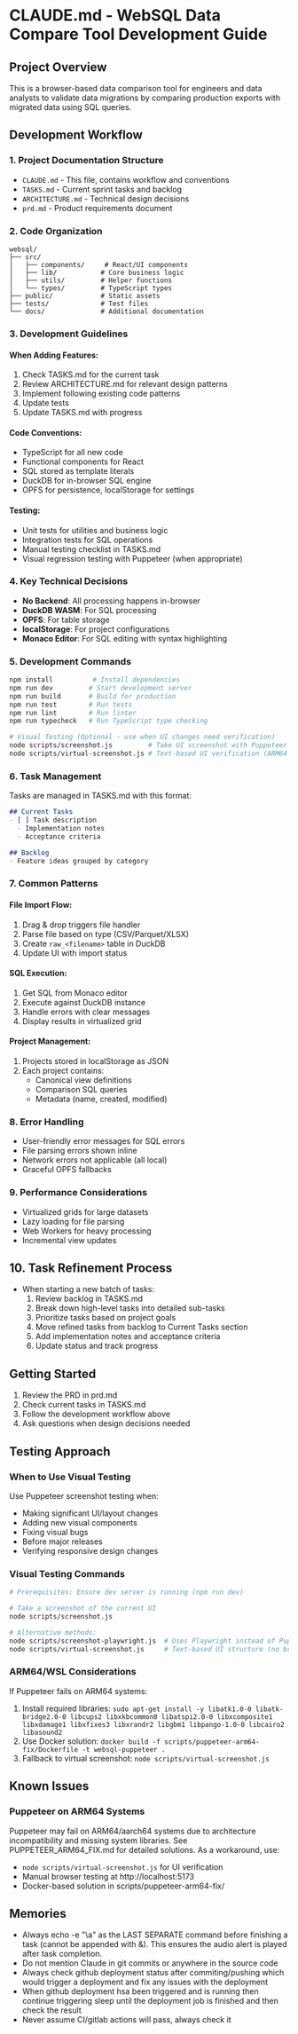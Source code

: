 # CLAUDE.md - WebSQL Data Compare Tool Development Guide

## Project Overview
This is a browser-based data comparison tool for engineers and data analysts to validate data migrations by comparing production exports with migrated data using SQL queries.

## Development Workflow

### 1. Project Documentation Structure
- `CLAUDE.md` - This file, contains workflow and conventions
- `TASKS.md` - Current sprint tasks and backlog
- `ARCHITECTURE.md` - Technical design decisions
- `prd.md` - Product requirements document

### 2. Code Organization
```
websql/
├── src/
│   ├── components/     # React/UI components
│   ├── lib/           # Core business logic
│   ├── utils/         # Helper functions
│   └── types/         # TypeScript types
├── public/            # Static assets
├── tests/             # Test files
└── docs/              # Additional documentation
```

### 3. Development Guidelines

#### When Adding Features:
1. Check TASKS.md for the current task
2. Review ARCHITECTURE.md for relevant design patterns
3. Implement following existing code patterns
4. Update tests
5. Update TASKS.md with progress

#### Code Conventions:
- TypeScript for all new code
- Functional components for React
- SQL stored as template literals
- DuckDB for in-browser SQL engine
- OPFS for persistence, localStorage for settings

#### Testing:
- Unit tests for utilities and business logic
- Integration tests for SQL operations
- Manual testing checklist in TASKS.md
- Visual regression testing with Puppeteer (when appropriate)

### 4. Key Technical Decisions
- **No Backend**: All processing happens in-browser
- **DuckDB WASM**: For SQL processing
- **OPFS**: For table storage
- **localStorage**: For project configurations
- **Monaco Editor**: For SQL editing with syntax highlighting

### 5. Development Commands
```bash
npm install          # Install dependencies
npm run dev         # Start development server
npm run build       # Build for production
npm run test        # Run tests
npm run lint        # Run linter
npm run typecheck   # Run TypeScript type checking

# Visual Testing (Optional - use when UI changes need verification)
node scripts/screenshot.js         # Take UI screenshot with Puppeteer
node scripts/virtual-screenshot.js # Text-based UI verification (ARM64 fallback)
```

### 6. Task Management
Tasks are managed in TASKS.md with this format:
```markdown
## Current Tasks
- [ ] Task description
  - Implementation notes
  - Acceptance criteria

## Backlog
- Feature ideas grouped by category
```

### 7. Common Patterns

#### File Import Flow:
1. Drag & drop triggers file handler
2. Parse file based on type (CSV/Parquet/XLSX)
3. Create `raw_<filename>` table in DuckDB
4. Update UI with import status

#### SQL Execution:
1. Get SQL from Monaco editor
2. Execute against DuckDB instance
3. Handle errors with clear messages
4. Display results in virtualized grid

#### Project Management:
1. Projects stored in localStorage as JSON
2. Each project contains:
   - Canonical view definitions
   - Comparison SQL queries
   - Metadata (name, created, modified)

### 8. Error Handling
- User-friendly error messages for SQL errors
- File parsing errors shown inline
- Network errors not applicable (all local)
- Graceful OPFS fallbacks

### 9. Performance Considerations
- Virtualized grids for large datasets
- Lazy loading for file parsing
- Web Workers for heavy processing
- Incremental view updates

## 10. Task Refinement Process
- When starting a new batch of tasks:
  1. Review backlog in TASKS.md
  2. Break down high-level tasks into detailed sub-tasks
  3. Prioritize tasks based on project goals
  4. Move refined tasks from backlog to Current Tasks section
  5. Add implementation notes and acceptance criteria
  6. Update status and track progress

## Getting Started
1. Review the PRD in prd.md
2. Check current tasks in TASKS.md
3. Follow the development workflow above
4. Ask questions when design decisions needed

## Testing Approach

### When to Use Visual Testing
Use Puppeteer screenshot testing when:
- Making significant UI/layout changes
- Adding new visual components
- Fixing visual bugs
- Before major releases
- Verifying responsive design changes

### Visual Testing Commands
```bash
# Prerequisites: Ensure dev server is running (npm run dev)

# Take a screenshot of the current UI
node scripts/screenshot.js

# Alternative methods:
node scripts/screenshot-playwright.js  # Uses Playwright instead of Puppeteer
node scripts/virtual-screenshot.js     # Text-based UI structure (no browser needed)
```

### ARM64/WSL Considerations
If Puppeteer fails on ARM64 systems:
1. Install required libraries: `sudo apt-get install -y libatk1.0-0 libatk-bridge2.0-0 libcups2 libxkbcommon0 libatspi2.0-0 libxcomposite1 libxdamage1 libxfixes3 libxrandr2 libgbm1 libpango-1.0-0 libcairo2 libasound2`
2. Use Docker solution: `docker build -f scripts/puppeteer-arm64-fix/Dockerfile -t websql-puppeteer .`
3. Fallback to virtual screenshot: `node scripts/virtual-screenshot.js`

## Known Issues

### Puppeteer on ARM64 Systems
Puppeteer may fail on ARM64/aarch64 systems due to architecture incompatibility and missing system libraries. See PUPPETEER_ARM64_FIX.md for detailed solutions. As a workaround, use:
- `node scripts/virtual-screenshot.js` for UI verification
- Manual browser testing at http://localhost:5173
- Docker-based solution in scripts/puppeteer-arm64-fix/

## Memories
- Always echo -e "\a" as the LAST SEPARATE command before finishing a task (cannot be appended with &). This ensures the audio alert is played after task completion.
- Do not mention Claude in git commits or anywhere in the source code
- Always check github deployment status after commiting/pushing which would trigger a deployment and fix any issues with the deployment
- When github deployment hsa been triggered and is running then continue triggering sleep until the deployment job is finished and then check the result
- Never assume CI/gitlab actions will pass, always check it